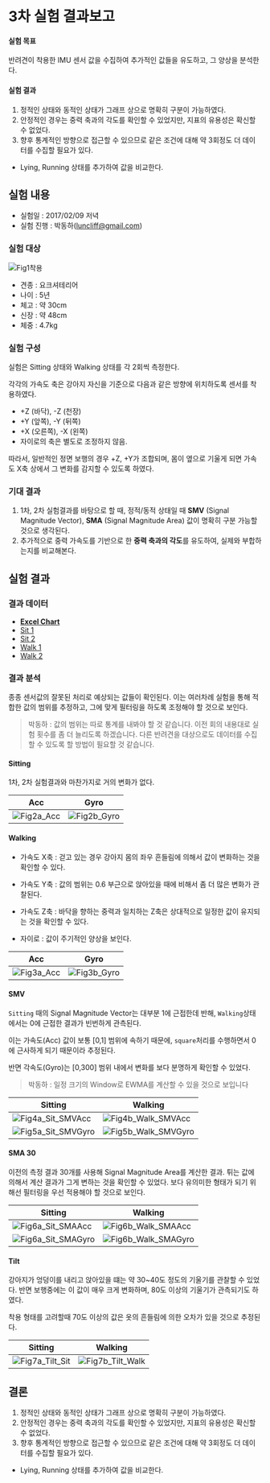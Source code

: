 # 3차 실험 결과보고

#### 실험 목표
반려견이 착용한 IMU 센서 값을 수집하여 추가적인 값들을 유도하고, 그 양상을 분석한다.

#### 실험 결과
 1. 정적인 상태와 동적인 상태가 그래프 상으로 명확히 구분이 가능하였다.
 1. 안정적인 경우는 중력 축과의 각도를 확인할 수 있었지만, 지표의 유용성은 확신할 수 없었다.
 1. 향후 통계적인 방향으로 접근할 수 있으므로 같은 조건에 대해 약 3회정도 더 데이터를 수집할 필요가 있다.
   - Lying, Running 상태를 추가하여 값을 비교한다.

## 실험 내용
 - 실험일 : 2017/02/09 저녁
 - 실험 진행 : 박동하(luncliff@gmail.com)

### 실험 대상

![Fig1착용](https://github.com/OliveOld/Documents/blob/master/Experiment/3rd/Images/20170209_193612.jpg)

 - 견종 : 요크셔테리어
 - 나이 : 5년
 - 체고 : 약 30cm
 - 신장 : 약 48cm
 - 체중 : 4.7kg

### 실험 구성
실험은 Sitting 상태와 Walking 상태를 각 2회씩 측정한다. 

각각의 가속도 축은 강아지 자신을 기준으로 다음과 같은 방향에 위치하도록 센서를 착용하였다. 

 - +Z (바닥), -Z (천장)
 - +Y (앞쪽), -Y (뒤쪽)
 - +X (오른쪽), -X (왼쪽)
 - 자이로의 축은 별도로 조정하지 않음.

따라서, 일반적인 정면 보행의 경우 +Z, +Y가 조합되며, 몸이 옆으로 기울게 되면 가속도 X축 상에서 그 변화를 감지할 수 있도록 하였다. 


### 기대 결과
 1. 1차, 2차 실험결과를 바탕으로 할 때, 정적/동적 상태일 때 **SMV** (Signal Magnitude Vector), **SMA** (Signal Magnitude Area) 값이 명확히 구분 가능할 것으로 생각된다.   
 1. 추가적으로 중력 가속도를 기반으로 한 **중력 축과의 각도**를 유도하여, 실제와 부합하는지를 비교해본다.


## 실험 결과

### 결과 데이터
 - **[Excel Chart](https://github.com/OliveOld/Documents/blob/master/Experiment/3rd/3rdData.xlsx)**
 - [Sit 1](https://github.com/OliveOld/Documents/blob/master/Experiment/3rd/sit1.out.txt)
 - [Sit 2](https://github.com/OliveOld/Documents/blob/master/Experiment/3rd/sit2.out.txt)
 - [Walk 1](https://github.com/OliveOld/Documents/blob/master/Experiment/3rd/walk1.out.txt)
 - [Walk 2](https://github.com/OliveOld/Documents/blob/master/Experiment/3rd/walk2.out.txt)

### 결과 분석
종종 센서값의 잘못된 처리로 예상되는 값들이 확인된다. 이는 여러차례 실험을 통해 적합한 값의 범위를 추정하고, 그에 맞게 필터링을 하도록 조정해야 할 것으로 보인다.

>
> 박동하 : 값의 범위는 따로 통계를 내봐야 할 것 같습니다. 이전 회의 내용대로 실험 횟수를 좀 더 늘리도록 하겠습니다. 다른 반려견을 대상으로도 데이터를 수집할 수 있도록 할 방법이 필요할 것 같습니다.
> 

#### Sitting
1차, 2차 실험결과와 마찬가지로 거의 변화가 없다.

| Acc   | Gyro
| ----- | --- 
| ![Fig2a_Acc](https://github.com/OliveOld/Documents/blob/master/Experiment/3rd/Images/Sit1.Acc.jpg) | ![Fig2b_Gyro](https://github.com/OliveOld/Documents/blob/master/Experiment/3rd/Images/Sit1.Gyro.jpg)

#### Walking
 - 가속도 X축 : 걷고 있는 경우 강아지 몸의 좌우 흔들림에 의해서 값이 변화하는 것을 확인할 수 있다.
 - 가속도 Y축 : 값의 범위는 0.6 부근으로 앉아있을 때에 비해서 좀 더 많은 변화가 관찰된다.
 - 가속도 Z축 : 바닥을 향하는 중력과 일치하는 Z축은 상대적으로 일정한 값이 유지되는 것을 확인할 수 있다.

 - 자이로 : 값이 주기적인 양상을 보인다.

| Acc   | Gyro
| ----- | --- 
| ![Fig3a_Acc](https://github.com/OliveOld/Documents/blob/master/Experiment/3rd/Images/Walk1.Acc.jpg) | ![Fig3b_Gyro](https://github.com/OliveOld/Documents/blob/master/Experiment/3rd/Images/Walk1.Gyro.jpg)


#### SMV

`Sitting` 때의 Signal Magnitude Vector는 대부분 1에 근접한데 반해, `Walking`상태에서는 0에 근접한 결과가 빈번하게 관측된다. 

이는 가속도(Acc) 값이 보통 [0,1] 범위에 속하기 때문에, `square`처리를 수행하면서 0에 근사하게 되기 때문이라 추정된다.

반면 각속도(Gyro)는 [0,300] 범위 내에서 변화를 보다 분명하게 확인할 수 있었다. 

>
> 박동하 : 일정 크기의 Window로 EWMA를 계산할 수 있을 것으로 보입니다
>


| Sitting   | Walking
| -----     | -----
| ![Fig4a_Sit_SMVAcc](https://github.com/OliveOld/Documents/blob/master/Experiment/3rd/Images/Sit1.SMVAcc.jpg) | ![Fig4b_Walk_SMVAcc](https://github.com/OliveOld/Documents/blob/master/Experiment/3rd/Images/Walk1.SMVAcc.jpg)
| ![Fig5a_Sit_SMVGyro](https://github.com/OliveOld/Documents/blob/master/Experiment/3rd/Images/Sit1.SMVGyro.jpg) | ![Fig5b_Walk_SMVGyro](https://github.com/OliveOld/Documents/blob/master/Experiment/3rd/Images/Walk1.SMVGyro.jpg)


#### SMA 30
이전의 측정 결과 30개를 사용해 Signal Magnitude Area를 계산한 결과. 튀는 값에 의해서 계산 결과가 그게 변하는 것을 확인할 수 있었다. 보다 유의미한 형태가 되기 위해선 필터링을 우선 적용해야 할 것으로 보인다.


| Sitting   | Walking
| -----     | -----
| ![Fig6a_Sit_SMAAcc](https://github.com/OliveOld/Documents/blob/master/Experiment/3rd/Images/Sit1.SMAAcc.jpg) | ![Fig6b_Walk_SMAAcc](https://github.com/OliveOld/Documents/blob/master/Experiment/3rd/Images/Walk1.SMAAcc.jpg)
| ![Fig6a_Sit_SMAGyro](https://github.com/OliveOld/Documents/blob/master/Experiment/3rd/Images/Sit1.SMAGyro.jpg) | ![Fig6b_Walk_SMAGyro](https://github.com/OliveOld/Documents/blob/master/Experiment/3rd/Images/Walk1.SMAGyro.jpg)


#### Tilt

강아지가 엉덩이를 내리고 앉아있을 떄는 약 30~40도 정도의 기울기를 관찰할 수 있었다. 반면 보행중에는 이 값이 매우 크게 변화하며, 80도 이상의 기울기가 관측되기도 하였다.

착용 형태를 고려할때 70도 이상의 값은 옷의 흔들림에 의한 오차가 있을 것으로 추정된다.


| Sitting   | Walking
| -----     | -----
| ![Fig7a_Tilt_Sit](https://github.com/OliveOld/Documents/blob/master/Experiment/3rd/Images/Sit1.Tilt.jpg) | ![Fig7b_Tilt_Walk](https://github.com/OliveOld/Documents/blob/master/Experiment/3rd/Images/Walk1.Tilt.jpg)


## 결론
 1. 정적인 상태와 동적인 상태가 그래프 상으로 명확히 구분이 가능하였다.
 1. 안정적인 경우는 중력 축과의 각도를 확인할 수 있었지만, 지표의 유용성은 확신할 수 없었다.
 1. 향후 통계적인 방향으로 접근할 수 있으므로 같은 조건에 대해 약 3회정도 더 데이터를 수집할 필요가 있다.
   - Lying, Running 상태를 추가하여 값을 비교한다.

